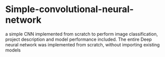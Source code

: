 # Simple-convolutional-neural-network
a simple CNN implemented from scratch to perform image classification, project description and model performance included.
The entire Deep neural network was implemented from scratch, without importing existing models 
